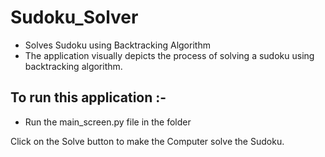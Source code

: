 # Sudoku_Solver
- Solves Sudoku using Backtracking  Algorithm
- The application visually depicts the process of solving a sudoku using backtracking algorithm.

## To run this application :- 
- Run the main_screen.py file in the folder

Click on the Solve button to make the Computer solve the Sudoku.
